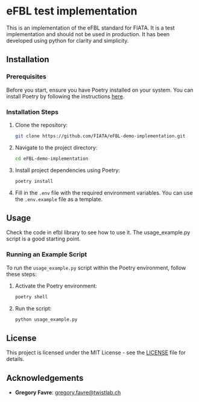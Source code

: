 # eFBL test implementation

This is an implementation of the eFBL standard for FIATA. It is a test implementation and should not be used in
production.
It has been developed using python for clarity and simplicity.


## Installation

### Prerequisites

Before you start, ensure you have Poetry installed on your system. You can install Poetry by following the
instructions [here](https://python-poetry.org/docs/#installation).

### Installation Steps

1. Clone the repository:

    ```bash
    git clone https://github.com/FIATA/eFBL-demo-implementation.git
    ```

2. Navigate to the project directory:

    ```bash
    cd eFBL-demo-implementation
    ```

3. Install project dependencies using Poetry:

    ```bash
    poetry install
    ```

4. Fill in the `.env` file with the required environment variables. You can use the `.env.example` file as a template.


## Usage

Check the code in efbl library to see how to use it. The usage_example.py script is a good starting point.


### Running an Example Script

To run the `usage_example.py` script within the Poetry environment, follow these steps:

1. Activate the Poetry environment:

    ```bash
    poetry shell
    ```

2. Run the script:

    ```bash
    python usage_example.py
    ```

## License

This project is licensed under the MIT License - see the [LICENSE](LICENSE) file for details.

## Acknowledgements

- **Gregory Favre**: gregory.favre@twistlab.ch
